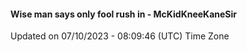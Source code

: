 #### Wise man says only fool rush in - McKidKneeKaneSir
Updated on 07/10/2023 - 08:09:46 (UTC) Time Zone
